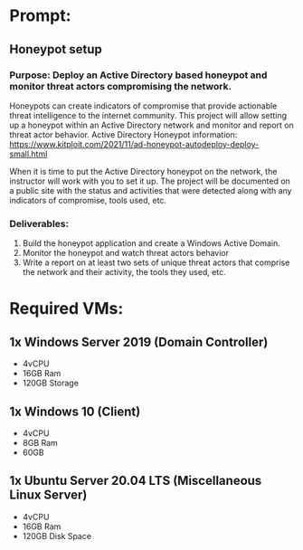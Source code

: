 # Prompt:
## Honeypot setup

### Purpose: Deploy an Active Directory based honeypot and monitor threat actors compromising the network.

Honeypots can create indicators of compromise that provide actionable threat intelligence to the internet community.  This project will allow setting up a honeypot within an Active Directory network and monitor and report on threat actor behavior.  Active Directory Honeypot information: https://www.kitploit.com/2021/11/ad-honeypot-autodeploy-deploy-small.html

When it is time to put the Active Directory honeypot on the network, the instructor will work with you to set it up.  The project will be documented on a public site with the status and activities that were detected along with any indicators of compromise, tools used, etc.

### Deliverables:  

1. Build the honeypot application and create a Windows Active Domain.  
2. Monitor the honeypot and watch threat actors behavior  
3. Write a report on at least two sets of unique threat actors that comprise the network and their activity, the tools they used, etc.  


# Required VMs:

## 1x Windows Server 2019 (Domain Controller)    
* 4vCPU     
* 16GB Ram  
* 120GB Storage  

## 1x Windows 10 (Client)  
* 4vCPU   
* 8GB Ram  
* 60GB  

## 1x Ubuntu Server 20.04 LTS (Miscellaneous Linux Server)    
* 4vCPU     
* 16GB Ram   
* 120GB Disk Space    
